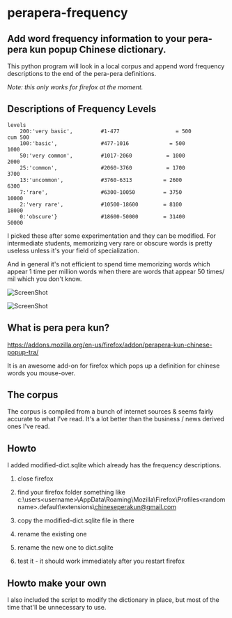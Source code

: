 perapera-frequency
==================

Add word frequency information to your pera-pera kun popup Chinese dictionary.
--------------------------------------------------------------------------------------------------------------

This python program will look in a local corpus and append word frequency descriptions to the end of the pera-pera definitions.

*Note: this only works for firefox at the moment.*





Descriptions of Frequency Levels
---------------------------------------

    levels
        200:'very basic',         #1-477                  = 500                         cum 500
        100:'basic',              #477-1016             = 500                          1000
        50:'very common',         #1017-2060           = 1000                        2000
        25:'common',              #2060-3760           = 1700                        3700
        13:'uncommon',            #3760-6313          = 2600                        6300
        7:'rare',                 #6300-10050         = 3750                        10000
        2:'very rare',            #10500-18600        = 8100                        18000
        0:'obscure'}              #18600-50000        = 31400                      50000
        
        
I picked these after some experimentation and they can be modified.  For intermediate students, memorizing very rare or obscure words is pretty useless unless it's your field of specialization.

And in general it's not efficient to spend time memorizing words which appear 1 time per million words when there are words that appear 50 times/ mil which you don't know.

![ScreenShot](https://raw.github.com/ernop/perapera-frequency/master/common.png)

![ScreenShot](https://raw.github.com/ernop/perapera-frequency/master/veryrare.png)


What is pera pera kun?
-----------------------------------

https://addons.mozilla.org/en-us/firefox/addon/perapera-kun-chinese-popup-tra/ 

It is an awesome add-on for firefox which pops up a definition for chinese words you mouse-over.


The corpus
----------------------------
The corpus is compiled from a bunch of internet sources & seems fairly accurate to what I've read.  It's a lot better than the business / news derived ones I've read.


Howto
-----------------
I added modified-dict.sqlite which already has the frequency descriptions.  

1. close firefox

2. find your firefox folder something like c:\users\<username>\AppData\Roaming\Mozilla\Firefox\Profiles\<random name>.default\extensions\chineseperakun@gmail.com

3. copy the modified-dict.sqlite file in there

4. rename the existing one

5. rename the new one to dict.sqlite

6. test it - it should work immediately after you restart firefox


Howto make your own
---------------------------------
I also included the script to modify the dictionary in place, but most of the time that'll be unnecessary to use.